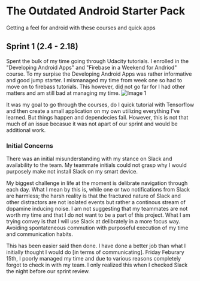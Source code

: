# The Outdated Android Starter Pack 
Getting a feel for android with these courses and quick apps

## Sprint 1 (2.4 - 2.18)
Spent the bulk of my time going through Udacity tutorials. I enrolled in the "Developing Android Apps" and "Firebase in a Weekend for Andriod" course. To my surpise the Developing Android Apps was rather informative and good jump starter. I mismanaged my time from week one so had to move on to firebass tutorials. This however, did not go far for I had other matters and am still bad at managing my time.
![Image 1]


It was my goal to go through the courses, do I quick tutorial with Tensorflow and then create a small application on my own utilizing everything I've learned. But things happen and dependecies fail. However, this is not that much of an issue becasue it was not apart of our sprint and would be additional work. 

### Initial Concerns
There was an initial misunderstanding with my stance on Slack and availability to the team. My teammate initials could not grasp why I would purposely make not install Slack on my smart device.

My biggest challenge in life at the moment is delibrate navigation through each day. What I mean by this is, while one or two notifications from Slack are harmless; the harsh reality is that the fractured nature of Slack and other distractors are not isolated events but rather a continous stream of dopamine inducing noise. I am not suggesting that my teammates are not worth my time and that I do not want to be a part of this project. What I am trying convey is that I will use Slack at delibrately in a more focus way. Avoiding spontateneous commution with purposeful execution of my time and communication habits. 

This has been easier said then done. I have done a better job than what I initially thought I would do [in terms of communicating]. Friday Feburary 15th, I poorly managed my time and due to various reasons completely forgot to check in with my team. I only realized this when I checked Slack the night before our sprint review. 


[Image 1]: https://i.imgur.com/Oex7pTS.png
